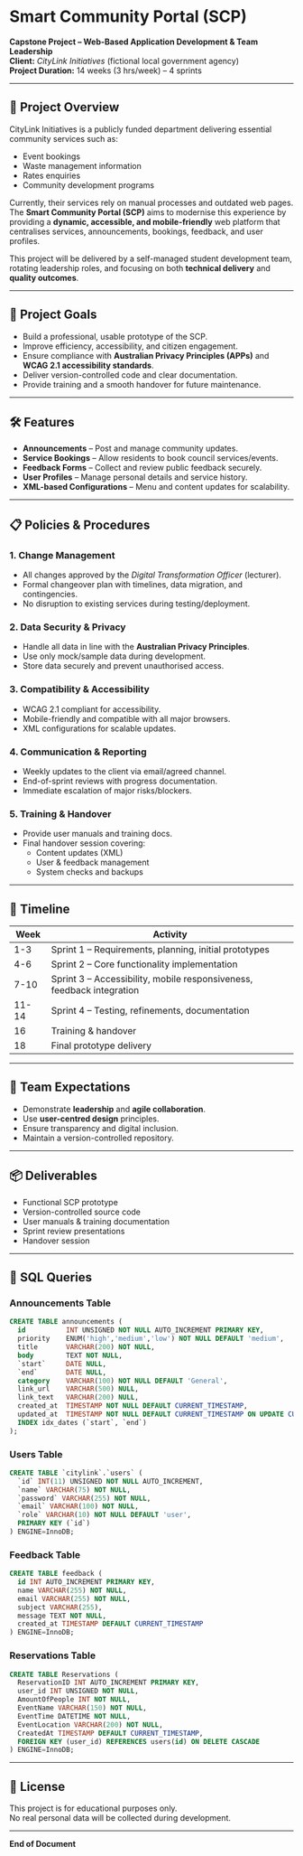 # Smart Community Portal (SCP)

**Capstone Project – Web-Based Application Development & Team Leadership**  
**Client:** *CityLink Initiatives* (fictional local government agency)  
**Project Duration:** 14 weeks (3 hrs/week) – 4 sprints

---

## 📖 Project Overview

CityLink Initiatives is a publicly funded department delivering essential community services such as:

- Event bookings
- Waste management information
- Rates enquiries
- Community development programs

Currently, their services rely on manual processes and outdated web pages.  
The **Smart Community Portal (SCP)** aims to modernise this experience by providing a **dynamic, accessible, and mobile-friendly** web platform that centralises services, announcements, bookings, feedback, and user profiles.

This project will be delivered by a self-managed student development team, rotating leadership roles, and focusing on both **technical delivery** and **quality outcomes**.

---

## 🎯 Project Goals

- Build a professional, usable prototype of the SCP.
- Improve efficiency, accessibility, and citizen engagement.
- Ensure compliance with **Australian Privacy Principles (APPs)** and **WCAG 2.1 accessibility standards**.
- Deliver version-controlled code and clear documentation.
- Provide training and a smooth handover for future maintenance.

---

## 🛠 Features

- **Announcements** – Post and manage community updates.
- **Service Bookings** – Allow residents to book council services/events.
- **Feedback Forms** – Collect and review public feedback securely.
- **User Profiles** – Manage personal details and service history.
- **XML-based Configurations** – Menu and content updates for scalability.

---

## 📋 Policies & Procedures

### 1. Change Management
- All changes approved by the *Digital Transformation Officer* (lecturer).
- Formal changeover plan with timelines, data migration, and contingencies.
- No disruption to existing services during testing/deployment.

### 2. Data Security & Privacy
- Handle all data in line with the **Australian Privacy Principles**.
- Use only mock/sample data during development.
- Store data securely and prevent unauthorised access.

### 3. Compatibility & Accessibility
- WCAG 2.1 compliant for accessibility.
- Mobile-friendly and compatible with all major browsers.
- XML configurations for scalable updates.

### 4. Communication & Reporting
- Weekly updates to the client via email/agreed channel.
- End-of-sprint reviews with progress documentation.
- Immediate escalation of major risks/blockers.

### 5. Training & Handover
- Provide user manuals and training docs.
- Final handover session covering:
  - Content updates (XML)
  - User & feedback management
  - System checks and backups

---

## 📅 Timeline

| Week | Activity |
|------|----------|
| 1-3  | Sprint 1 – Requirements, planning, initial prototypes |
| 4-6  | Sprint 2 – Core functionality implementation |
| 7-10 | Sprint 3 – Accessibility, mobile responsiveness, feedback integration |
| 11-14| Sprint 4 – Testing, refinements, documentation |
| 16   | Training & handover |
| 18   | Final prototype delivery |

---

## 👥 Team Expectations

- Demonstrate **leadership** and **agile collaboration**.
- Use **user-centred design** principles.
- Ensure transparency and digital inclusion.
- Maintain a version-controlled repository.

---

## 📦 Deliverables

- Functional SCP prototype
- Version-controlled source code
- User manuals & training documentation
- Sprint review presentations
- Handover session

---

## 💾 SQL Queries

### Announcements Table
```sql
CREATE TABLE announcements (
  id          INT UNSIGNED NOT NULL AUTO_INCREMENT PRIMARY KEY,
  priority    ENUM('high','medium','low') NOT NULL DEFAULT 'medium',
  title       VARCHAR(200) NOT NULL,
  body        TEXT NOT NULL,
  `start`     DATE NULL,
  `end`       DATE NULL,
  category    VARCHAR(100) NOT NULL DEFAULT 'General',
  link_url    VARCHAR(500) NULL,
  link_text   VARCHAR(200) NULL,
  created_at  TIMESTAMP NOT NULL DEFAULT CURRENT_TIMESTAMP,
  updated_at  TIMESTAMP NOT NULL DEFAULT CURRENT_TIMESTAMP ON UPDATE CURRENT_TIMESTAMP,
  INDEX idx_dates (`start`, `end`)
);
```

### Users Table
```sql
CREATE TABLE `citylink`.`users` (
  `id` INT(11) UNSIGNED NOT NULL AUTO_INCREMENT,
  `name` VARCHAR(75) NOT NULL,
  `password` VARCHAR(255) NOT NULL,
  `email` VARCHAR(100) NOT NULL,
  `role` VARCHAR(10) NOT NULL DEFAULT 'user',
  PRIMARY KEY (`id`)
) ENGINE=InnoDB;
```

### Feedback Table
```sql
CREATE TABLE feedback (
  id INT AUTO_INCREMENT PRIMARY KEY,
  name VARCHAR(255) NOT NULL,
  email VARCHAR(255) NOT NULL,
  subject VARCHAR(255),
  message TEXT NOT NULL,
  created_at TIMESTAMP DEFAULT CURRENT_TIMESTAMP
) ENGINE=InnoDB;
```

### Reservations Table
```sql
CREATE TABLE Reservations (
  ReservationID INT AUTO_INCREMENT PRIMARY KEY,
  user_id INT UNSIGNED NOT NULL,
  AmountOfPeople INT NOT NULL,
  EventName VARCHAR(150) NOT NULL,
  EventTime DATETIME NOT NULL,
  EventLocation VARCHAR(200) NOT NULL,
  CreatedAt TIMESTAMP DEFAULT CURRENT_TIMESTAMP,
  FOREIGN KEY (user_id) REFERENCES users(id) ON DELETE CASCADE
) ENGINE=InnoDB;
```
---

## 📜 License

This project is for educational purposes only.  
No real personal data will be collected during development.


---

**End of Document**
